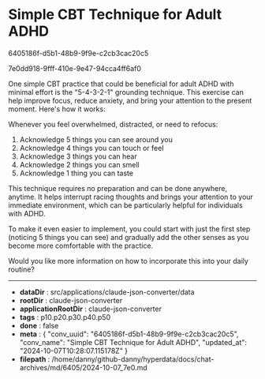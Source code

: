 # Simple CBT Technique for Adult ADHD

6405186f-d5b1-48b9-9f9e-c2cb3cac20c5

7e0dd918-9fff-410e-9e47-94cca4ff6af0

 One simple CBT practice that could be beneficial for adult ADHD with minimal effort is the "5-4-3-2-1" grounding technique. This exercise can help improve focus, reduce anxiety, and bring your attention to the present moment. Here's how it works:

Whenever you feel overwhelmed, distracted, or need to refocus:

1. Acknowledge 5 things you can see around you
2. Acknowledge 4 things you can touch or feel
3. Acknowledge 3 things you can hear
4. Acknowledge 2 things you can smell
5. Acknowledge 1 thing you can taste

This technique requires no preparation and can be done anywhere, anytime. It helps interrupt racing thoughts and brings your attention to your immediate environment, which can be particularly helpful for individuals with ADHD.

To make it even easier to implement, you could start with just the first step (noticing 5 things you can see) and gradually add the other senses as you become more comfortable with the practice.

Would you like more information on how to incorporate this into your daily routine?

---

* **dataDir** : src/applications/claude-json-converter/data
* **rootDir** : claude-json-converter
* **applicationRootDir** : claude-json-converter
* **tags** : p10.p20.p30.p40.p50
* **done** : false
* **meta** : {
  "conv_uuid": "6405186f-d5b1-48b9-9f9e-c2cb3cac20c5",
  "conv_name": "Simple CBT Technique for Adult ADHD",
  "updated_at": "2024-10-07T10:28:07.115178Z"
}
* **filepath** : /home/danny/github-danny/hyperdata/docs/chat-archives/md/6405/2024-10-07_7e0.md